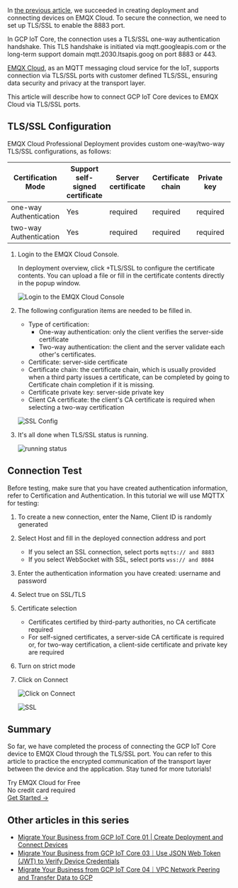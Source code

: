 In [the previous article](https://www.emqx.com/en/blog/migrate-your-business-from-gcp-iot-core-01), we succeeded in creating deployment and connecting devices on EMQX Cloud. To secure the connection, we need to set up TLS/SSL to enable the 8883 port.

In GCP IoT Core, the connection uses a TLS/SSL one-way authentication handshake. This TLS handshake is initiated via mqtt.googleapis.com or the long-term support domain mqtt.2030.ltsapis.goog on port 8883 or 443.

[EMQX Cloud](https://www.emqx.com/en/cloud), as an MQTT messaging cloud service for the IoT, supports connection via TLS/SSL ports with customer defined TLS/SSL, ensuring data security and privacy at the transport layer.

This article will describe how to connect GCP IoT Core devices to EMQX Cloud via TLS/SSL ports. 


## TLS/SSL Configuration

EMQX Cloud Professional Deployment provides custom one-way/two-way TLS/SSL configurations, as follows:

| **Certification Mode** | **Support self-signed certificate** | **Server certificate** | **Certificate chain** | **Private key** | **Client CA certificate** |
| ---------------------- | ----------------------------------- | ---------------------- | --------------------- | --------------- | ------------------------- |
| one-way Authentication | Yes                                 | required               | required              | required        | not required              |
| two-way Authentication | Yes                                 | required               | required              | required        | required                  |

 

1. Login to the EMQX Cloud Console.

   In deployment overview, click +TLS/SSL to configure the certificate contents. You can upload a file or fill in the certificate contents directly in the popup window.

   ![Login to the EMQX Cloud Console](https://assets.emqx.com/images/b4e58b882b5a83ebeb6dd06cb5dc43df.png)

2. The following configuration items are needed to be filled in.

   - Type of certification:
      - One-way authentication: only the client verifies the server-side certificate
      - Two-way authentication: the client and the server validate each other's certificates.
   - Certificate: server-side certificate
   - Certificate chain: the certificate chain, which is usually provided when a third party issues a certificate, can be completed by going to Certificate chain completion if it is missing.
   - Certificate private key: server-side private key
   - Client CA certificate: the client's CA certificate is required when selecting a two-way certification

   ![SSL Config](https://assets.emqx.com/images/415bb87e75723aefee4877b3562798cb.png)

3. It's all done when TLS/SSL status is running.

   ![running status](https://assets.emqx.com/images/afe9fb43c7e6a4edbaf0a2dff77f549f.png)

 
## Connection Test

Before testing, make sure that you have created authentication information, refer to Certification and Authentication. In this tutorial we will use MQTTX for testing:

1. To create a new connection, enter the Name, Client ID is randomly generated
2. Select Host and fill in the deployed connection address and port
   - If you select an SSL connection, select ports `mqtts:// and 8883`
   - If you select WebSocket with SSL, select ports `wss:// and 8084`
3. Enter the authentication information you have created: username and password
4. Select true on SSL/TLS
5. Certificate selection
   - Certificates certified by third-party authorities, no CA certificate required
   - For self-signed certificates, a server-side CA certificate is required or, for two-way certification, a client-side certificate and private key are required
6. Turn on strict mode
7. Click on Connect

   ![Click on Connect](https://assets.emqx.com/images/8096e59f10b660dcc72f84d5ce03cc2f.png)

   ![SSL](https://assets.emqx.com/images/2a8d4cf2f8b93d7cd9b648f9d30793ac.png)


## Summary

So far, we have completed the process of connecting the GCP IoT Core device to EMQX Cloud through the TLS/SSL port. You can refer to this article to practice the encrypted communication of the transport layer between the device and the application. Stay tuned for more tutorials!



<section class="promotion">
    <div>
        Try EMQX Cloud for Free
        <div class="is-size-14 is-text-normal has-text-weight-normal">No credit card required</div>
    </div>
    <a href="https://accounts.emqx.com/signup?continue=https://cloud-intl.emqx.com/console/deployments/0?oper=new" class="button is-gradient px-5">Get Started →</a>
</section>


## Other articles in this series

- [Migrate Your Business from GCP IoT Core 01 | Create Deployment and Connect Devices](https://www.emqx.com/en/blog/migrate-your-business-from-gcp-iot-core-01)
- [Migrate Your Business from GCP IoT Core 03｜Use JSON Web Token (JWT) to Verify Device Credentials](https://www.emqx.com/en/blog/migrate-your-business-from-gcp-iot-core-03)
- [Migrate Your Business from GCP IoT Core 04｜VPC Network Peering and Transfer Data to GCP](https://www.emqx.com/en/blog/migrate-your-business-from-gcp-iot-core-04)
